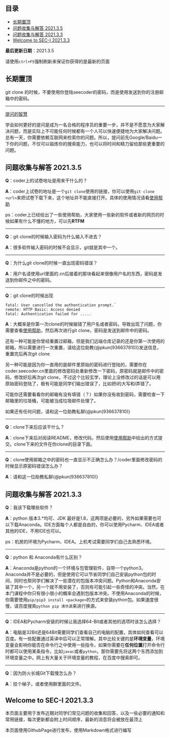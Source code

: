## 目录

- [长期置顶](#长期置顶)
- [问题收集与解答 2021.3.5](#问题收集与解答-2021.3.5)
- [问题收集与解答 2021.3.3](#问题收集与解答-2021.3.3)
- [Welcome to SEC-I 2021.3.3](#Welcome-to-SEC-I-2021.3.3)

**最后更新日期**：2021.3.5

请使用`ctrl+F5`强制刷新来保证你获得的是最新的页面

## 长期置顶

git clone 的时候，不要使用你登陆seecoder的密码，而是使用发送到你的注册邮箱中的密码。

---

[提问的智慧](https://github.com/ryanhanwu/How-To-Ask-Questions-The-Smart-Way/blob/main/README-zh_CN.md)

学会如何更好的提问是成为一名合格的程序员的重要一步，并不是不愿意为大家解决问题，而是实际上不可能任何时候都有一个人可以快速便捷地为大家解决问题。总有一天，你需要依赖互联网来检索你的问题。所以，提问前先Google/Baidu一下你的问题，不仅可以锻炼你的搜索能力，也可以将时间和精力留给那些更重要的问题。

<span id='问题收集与解答-2021.3.5'></span>
## 问题收集与解答 2021.3.5

**Q**：coder上的试卷地址是用来干什么的？

**A**：coder上试卷的地址是一个`git clone`使用的链接，你可以使用`git clone <url>`来把试卷下载下来，这个地址并不能直接打开。具体的使用情况请看[使用帮助](http://coder.seecoder.cn/help)

ps：coder上已经给出了一些使用帮助，大家使用一些新的软件或者新的网页的时候如果有什么不懂的地方，可以先**RTFM**

---

**Q**：git clone的时候输入密码为什么输入不进去？

**A**：很多软件输入密码的时候不会显示，git就是其中一个。

---

**Q**：为什么git clone的时候一直出现密码错误？

**A**：用户名请使用url里面的.cn后接着的那块看起来很像用户名的东西，密码是发送到你邮件之中的密码。

---

**Q**：git clone的时候出现
```
fatal: User cancelled the authentication prompt.`
remote: HTTP Basic: Access denied
fatal: Authentication failed for .....
```
**A**：大概率是你第一次clone的时候输错了用户名或者密码，导致出现了问题，你需要查看[使用帮助](http://coder.seecoder.cn/help)，然后再次进行git clone，密码是发送到邮件中的密码。

还有一种可能是你曾经重置过邮箱，但是我们远端仓库记录的还是你第一次使用的邮箱，所以需要进行一次重置，请给这位助教{@pkun(936637810)}发送信息，重置完后再次git clone

另一种可能是因为你一直用的是邮件里原始的密码进行登陆的，需要你在coder.seecoder.cn里面的修改密码处重新修改一下密码，原密码就是邮件中的密码，修改好后再次git clone，不过这个比较玄学，理论上没修改过的话是可以用原始密码登陆了，极有可能是同学们输出错误了，比如把i的大写和l弄错了。

可能你还需要看看你的邮箱有没有填错（？）如果你没有收到密码，需要检查一下邮箱里的垃圾桶，可能被当成垃圾邮件处理了。

如果还有任何问题，请和这一位助教私聊{@pkun(936637810)}

---

**Q**：clone下来后应该干什么？

**A**：clone下来后对阅读README，修改代码，然后使用[使用帮助](http://coder.seecoder.cn/help)中给出的方式提交。clone下来的文件在你clone的目录下面。

---

**Q**：clone使用邮箱之中的密码也一直显示不正确怎么办？/coder里面修改密码的时候显示原密码错误怎么办？

**A**：请和这一位助教私聊{@pkun(936637810)}


<span id='问题收集与解答-2021.3.3'></span>
## 问题收集与解答 2021.3.3

**Q**：我该下载哪些软件？

**A**：python 版本3.*均可、JDK 最好是1.8，这两项是必要的，另外如果需要也可以下载Anaconda。IDE方面每个人都是自由的，你可以使用Pycharm、IDEA或者其他的IDE，不用IDE也可以。

ps：机房的环境为Pycharm、IDEA。上机考试需要同学们自己去熟悉环境。

---

**Q**：python 和 Anaconda有什么区别？

**A**：Anaconda是python的一个环境与包管理软件，自带一个python3。Anaconda并不是必要的，但是使用它可以节省同学们自己安装python包的时间，同时也帮同学们解决了一些潜在的包版本冲突问题。Python和Anaconda安装了其中一个，另一个就不用安装了，否则有可能引起一些奇怪的冲突。当然，在本门课程中你只有很小很小的概率会遇到包版本冲突。不使用Anaconda的时候，你需要使用`pip/pip3 install <package>`的方式来安装python包。如果速度很慢，请百度搜索`python pip 清华源`来进行换源。

---

**Q**：IDEA和Pycharm安装的时候让我选择64-Bit或者其他的选项时该怎么选择？

**A**：电脑是32Bit还是64Bit需要同学们查看自己的电脑的配置，具体如何查看可以百度。有一些配置通过英译中后可以正常理解。其中比较关键的是**环境变量**，环境变量会影响你能否在命令行之中使用一些指令，如果你需要在**任何位置**打开命令行时都可以使用某条指令，比如`javac`或者`python`，那你需要先将这两个东西添加到环境变量之中。网上有大量关于环境变量的教程，在百度中搜索即可。

---

**Q**：因为防火长城Git下载慢怎么办？

**A**：挂个梯子，或者使用群里面的文件。

<span id='Welcome-to-SEC-I-2021.3.3'></span>
## Welcome to SEC-I 2021.3.3

本页面主要用于发布近期对同学们常见问题的收集和回答，以及一些必要的通知和常用链接，每次更新都会附上时间顺序，最新的消息将会被放在最顶上

本页面使用GithubPage进行发布，使用Markdown格式进行编写
